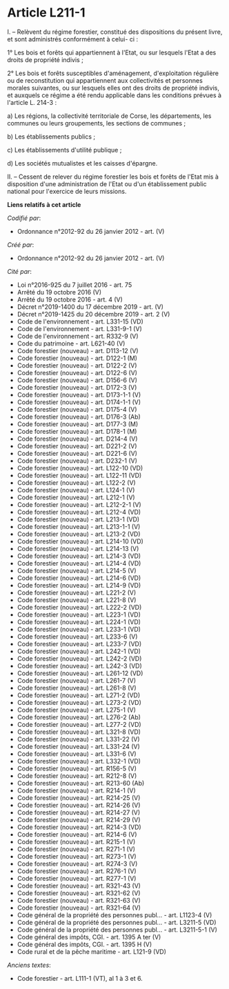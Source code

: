 # Article L211-1

I. – Relèvent du régime forestier, constitué des dispositions du présent livre, et sont administrés conformément à celui-
ci : 

1° Les bois et forêts qui appartiennent à l'Etat, ou sur lesquels l'Etat a des droits de propriété indivis ; 

2° Les bois et forêts susceptibles d'aménagement, d'exploitation régulière ou de reconstitution qui appartiennent aux
collectivités et personnes morales suivantes, ou sur lesquels elles ont des droits de propriété indivis, et auxquels ce
régime a été rendu applicable dans les conditions prévues à l'article L. 214-3 : 

a) Les régions, la collectivité territoriale de Corse, les départements, les communes ou leurs groupements, les sections de
communes ; 

b) Les établissements publics ; 

c) Les établissements d'utilité publique ; 

d) Les sociétés mutualistes et les caisses d'épargne. 

II. – Cessent de relever du régime forestier les bois et forêts de l'Etat mis à disposition d'une administration de l'Etat ou
d'un établissement public national pour l'exercice de leurs missions.

**Liens relatifs à cet article**

_Codifié par_:

  - Ordonnance n°2012-92 du 26 janvier 2012 - art. (V)

_Créé par_:

  - Ordonnance n°2012-92 du 26 janvier 2012 - art. (V)

_Cité par_:

  - Loi n°2016-925 du 7 juillet 2016 - art. 75
  - Arrêté du 19 octobre 2016 (V)
  - Arrêté du 19 octobre 2016 - art. 4 (V)
  - Décret n°2019-1400 du 17 décembre 2019 - art. (V)
  - Décret n°2019-1425 du 20 décembre 2019 - art. 2 (V)
  - Code de l'environnement - art. L331-15 (VD)
  - Code de l'environnement - art. L331-9-1 (V)
  - Code de l'environnement - art. R332-9 (V)
  - Code du patrimoine - art. L621-40 (V)
  - Code forestier (nouveau) - art. D113-12 (V)
  - Code forestier (nouveau) - art. D122-1 (M)
  - Code forestier (nouveau) - art. D122-2 (V)
  - Code forestier (nouveau) - art. D122-6 (V)
  - Code forestier (nouveau) - art. D156-6 (V)
  - Code forestier (nouveau) - art. D172-3 (V)
  - Code forestier (nouveau) - art. D173-1-1 (V)
  - Code forestier (nouveau) - art. D174-1-1 (V)
  - Code forestier (nouveau) - art. D175-4 (V)
  - Code forestier (nouveau) - art. D176-3 (Ab)
  - Code forestier (nouveau) - art. D177-3 (M)
  - Code forestier (nouveau) - art. D178-1 (M)
  - Code forestier (nouveau) - art. D214-4 (V)
  - Code forestier (nouveau) - art. D221-2 (V)
  - Code forestier (nouveau) - art. D221-6 (V)
  - Code forestier (nouveau) - art. D232-1 (V)
  - Code forestier (nouveau) - art. L122-10 (VD)
  - Code forestier (nouveau) - art. L122-11 (VD)
  - Code forestier (nouveau) - art. L122-2 (V)
  - Code forestier (nouveau) - art. L124-1 (V)
  - Code forestier (nouveau) - art. L212-1 (V)
  - Code forestier (nouveau) - art. L212-2-1 (V)
  - Code forestier (nouveau) - art. L212-4 (VD)
  - Code forestier (nouveau) - art. L213-1 (VD)
  - Code forestier (nouveau) - art. L213-1-1 (V)
  - Code forestier (nouveau) - art. L213-2 (VD)
  - Code forestier (nouveau) - art. L214-10 (VD)
  - Code forestier (nouveau) - art. L214-13 (V)
  - Code forestier (nouveau) - art. L214-3 (VD)
  - Code forestier (nouveau) - art. L214-4 (VD)
  - Code forestier (nouveau) - art. L214-5 (V)
  - Code forestier (nouveau) - art. L214-6 (VD)
  - Code forestier (nouveau) - art. L214-9 (VD)
  - Code forestier (nouveau) - art. L221-2 (V)
  - Code forestier (nouveau) - art. L221-8 (V)
  - Code forestier (nouveau) - art. L222-2 (VD)
  - Code forestier (nouveau) - art. L223-1 (VD)
  - Code forestier (nouveau) - art. L224-1 (VD)
  - Code forestier (nouveau) - art. L233-1 (VD)
  - Code forestier (nouveau) - art. L233-6 (V)
  - Code forestier (nouveau) - art. L233-7 (VD)
  - Code forestier (nouveau) - art. L242-1 (VD)
  - Code forestier (nouveau) - art. L242-2 (VD)
  - Code forestier (nouveau) - art. L242-3 (VD)
  - Code forestier (nouveau) - art. L261-12 (VD)
  - Code forestier (nouveau) - art. L261-7 (V)
  - Code forestier (nouveau) - art. L261-8 (V)
  - Code forestier (nouveau) - art. L271-2 (VD)
  - Code forestier (nouveau) - art. L273-2 (VD)
  - Code forestier (nouveau) - art. L275-1 (V)
  - Code forestier (nouveau) - art. L276-2 (Ab)
  - Code forestier (nouveau) - art. L277-2 (VD)
  - Code forestier (nouveau) - art. L321-8 (VD)
  - Code forestier (nouveau) - art. L331-22 (V)
  - Code forestier (nouveau) - art. L331-24 (V)
  - Code forestier (nouveau) - art. L331-6 (V)
  - Code forestier (nouveau) - art. L332-1 (VD)
  - Code forestier (nouveau) - art. R156-5 (V)
  - Code forestier (nouveau) - art. R212-8 (V)
  - Code forestier (nouveau) - art. R213-60 (Ab)
  - Code forestier (nouveau) - art. R214-1 (V)
  - Code forestier (nouveau) - art. R214-25 (V)
  - Code forestier (nouveau) - art. R214-26 (V)
  - Code forestier (nouveau) - art. R214-27 (V)
  - Code forestier (nouveau) - art. R214-29 (V)
  - Code forestier (nouveau) - art. R214-3 (VD)
  - Code forestier (nouveau) - art. R214-6 (V)
  - Code forestier (nouveau) - art. R215-1 (V)
  - Code forestier (nouveau) - art. R271-1 (V)
  - Code forestier (nouveau) - art. R273-1 (V)
  - Code forestier (nouveau) - art. R274-3 (V)
  - Code forestier (nouveau) - art. R276-1 (V)
  - Code forestier (nouveau) - art. R277-1 (V)
  - Code forestier (nouveau) - art. R321-43 (V)
  - Code forestier (nouveau) - art. R321-62 (V)
  - Code forestier (nouveau) - art. R321-63 (V)
  - Code forestier (nouveau) - art. R321-64 (V)
  - Code général de la propriété des personnes publ... - art. L1123-4 (V)
  - Code général de la propriété des personnes publ... - art. L3211-5 (VD)
  - Code général de la propriété des personnes publ... - art. L3211-5-1 (V)
  - Code général des impôts, CGI. - art. 1395 A ter (V)
  - Code général des impôts, CGI. - art. 1395 H (V)
  - Code rural et de la pêche maritime - art. L121-9 (VD)

_Anciens textes_:

  - Code forestier - art. L111-1 (VT), al 1 à 3 et 6.
